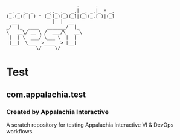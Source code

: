 ```
                          .      .
 _. _ ._ _     _.._ ._  _.| _. _.|_ * _.
(_.(_)[ | ) * (_][_)[_)(_]|(_](_.[ )|(_]
  __             |  |  __
_/  |_  ____   _______/  |_
\   __\/ __ \ /  ___/\   __\
 |  | \  ___/ \___ \  |  |
 |__|  \___  >____  > |__|
           \/     \/
```

# Test
## com.appalachia.test
### Created by Appalachia Interactive

A scratch repository for testing Appalachia Interactive VI & DevOps workflows.